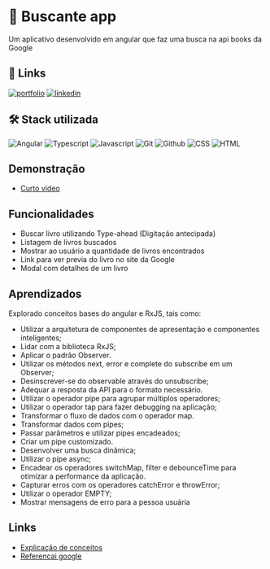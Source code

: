 # 🚀 Buscante app
Um aplicativo desenvolvido em angular que faz uma busca na api books da Google

## 🔗 Links

[![portfolio](https://img.shields.io/badge/my_portfolio-000?style=for-the-badge&logo=ko-fi&logoColor=white)](https://portfolio-leo-santam.vercel.app/)
[![linkedin](https://img.shields.io/badge/linkedin-0A66C2?style=for-the-badge&logo=linkedin&logoColor=white)](https://www.linkedin.com/in/leonardolopessantana/)

## 🛠 Stack utilizada

![Angular](https://img.shields.io/badge/Angular-DD0031?style=for-the-badge&logo=angular&logoColor=white)
![Typescript](https://img.shields.io/badge/TypeScript-007ACC?style=for-the-badge&logo=typescript&logoColor=white)
![Javascript](https://img.shields.io/badge/JavaScript-F7DF1E?style=for-the-badge&logo=javascript&logoColor=black)
![Git](https://img.shields.io/badge/git-100000?style=for-the-badge&logo=git&logoColor=white)
![Github](https://img.shields.io/badge/GitHub-100000?style=for-the-badge&logo=github&logoColor=white)
![CSS](https://img.shields.io/badge/CSS3-1572B6?style=for-the-badge&logo=css3&logoColor=white)
![HTML](https://img.shields.io/badge/HTML5-E34F26?style=for-the-badge&logo=html5&logoColor=white)

## Demonstração
- [Curto video](https://www.loom.com/share/c9f89853d6bb439db81e71aa9452c0d8)

## Funcionalidades
- Buscar livro utilizando Type-ahead (Digitação antecipada)
- Listagem de livros buscados
- Mostrar ao usuário a quantidade de livros encontrados
- Link para ver previa do livro no site da Google
- Modal com detalhes de um livro

## Aprendizados
Explorado conceitos bases do angular e RxJS, tais como:
- Utilizar a arquitetura de componentes de apresentação e componentes inteligentes;
- Lidar com a biblioteca RxJS;
- Aplicar o padrão Observer.
- Utilizar os métodos next, error e complete do subscribe em um Observer;
- Desinscrever-se do observable através do unsubscribe;
- Adequar a resposta da API para o formato necessário.
- Utilizar o operador pipe para agrupar múltiplos operadores;
- Utilizar o operador tap para fazer debugging na aplicação;
- Transformar o fluxo de dados com o operador map.
- Transformar dados com pipes;
- Passar parâmetros e utilizar pipes encadeados;
- Criar um pipe customizado.
- Desenvolver uma busca dinâmica;
- Utilizar o pipe async;
- Encadear os operadores switchMap, filter e debounceTime para otimizar a performance da aplicação.
- Capturar erros com os operadores catchError e throwError;
- Utilizar o operador EMPTY;
- Mostrar mensagens de erro para a pessoa usuária

## Links  
- [Explicação de conceitos](https://github.com/leolive1506/rxjs-angular/blob/main/conceitos.md)
- [Referencai google](https://developers.google.com/books/docs/v1/using?hl=pt-br)

